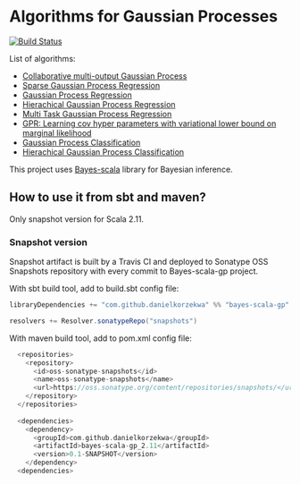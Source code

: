 # Algorithms for Gaussian Processes

[![Build Status](https://travis-ci.org/danielkorzekwa/bayes-scala-gp.svg)](https://travis-ci.org/danielkorzekwa/bayes-scala-gp)

List of algorithms:
* [Collaborative multi-output Gaussian Process](https://github.com/danielkorzekwa/bayes-scala-gp/blob/master/doc/cogp/cogp.md)
* [Sparse Gaussian Process Regression](https://github.com/danielkorzekwa/bayes-scala-gp/blob/master/doc/sgpr/sgpr.md)
* [Gaussian Process Regression](https://github.com/danielkorzekwa/bayes-scala-gp/blob/master/doc/gpr/gpr.md)
* [Hierachical Gaussian Process Regression](https://github.com/danielkorzekwa/bayes-scala-gp/blob/master/doc/hgpr/hgpr.md)
* [Multi Task Gaussian Process Regression](https://github.com/danielkorzekwa/bayes-scala-gp/blob/master/doc/mtgp/mtgp.md)
* [GPR: Learning cov hyper parameters with variational lower bound on marginal likelihood](https://github.com/danielkorzekwa/bayes-scala-gp/blob/master/doc/gprvblearn/gprvblearn.md)
* [Gaussian Process Classification](https://github.com/danielkorzekwa/bayes-scala-gp/blob/master/doc/gpc/gpc.md)
* [Hierachical Gaussian Process Classification](https://github.com/danielkorzekwa/bayes-scala-gp/blob/master/doc/hgpc/hgpc.md)

This project uses [Bayes-scala](https://github.com/danielkorzekwa/bayes-scala) library for Bayesian inference.

## How to use it from sbt and maven?

Only snapshot version for Scala 2.11.

### Snapshot version

Snapshot artifact is built by a Travis CI and deployed to Sonatype OSS Snapshots repository with every commit to Bayes-scala-gp project. 

With sbt build tool, add to build.sbt config file:

```scala
libraryDependencies += "com.github.danielkorzekwa" %% "bayes-scala-gp" % "0.1-SNAPSHOT"  

resolvers += Resolver.sonatypeRepo("snapshots")
```

With maven build tool, add to pom.xml config file:

```scala
  <repositories>
    <repository>
      <id>oss-sonatype-snapshots</id>
      <name>oss-sonatype-snapshots</name>
      <url>https://oss.sonatype.org/content/repositories/snapshots/</url>
    </repository>
  </repositories>
  
  <dependencies>
    <dependency>
      <groupId>com.github.danielkorzekwa</groupId>
      <artifactId>bayes-scala-gp_2.11</artifactId>
      <version>0.1-SNAPSHOT</version>
    </dependency>
  <dependencies>
```